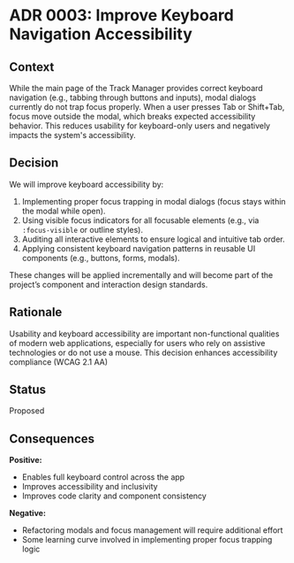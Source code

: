 # ADR 0003: Improve Keyboard Navigation Accessibility

## Context

While the main page of the Track Manager provides correct keyboard navigation (e.g., tabbing through buttons and inputs), modal dialogs currently do not trap focus properly. When a user presses Tab or Shift+Tab, focus move outside the modal, which breaks expected accessibility behavior. This reduces usability for keyboard-only users and negatively impacts the system's accessibility.

## Decision

We will improve keyboard accessibility by:

1. Implementing proper focus trapping in modal dialogs (focus stays within the modal while open).
2. Using visible focus indicators for all focusable elements (e.g., via `:focus-visible` or outline styles).
3. Auditing all interactive elements to ensure logical and intuitive tab order.
4. Applying consistent keyboard navigation patterns in reusable UI components (e.g., buttons, forms, modals).

These changes will be applied incrementally and will become part of the project’s component and interaction design standards.

## Rationale

Usability and keyboard accessibility are important non-functional qualities of modern web applications, especially for users who rely on assistive technologies or do not use a mouse.
This decision enhances accessibility compliance (WCAG 2.1 AA)

## Status

Proposed

## Consequences

**Positive:**

- Enables full keyboard control across the app
- Improves accessibility and inclusivity
- Improves code clarity and component consistency

**Negative:**

- Refactoring modals and focus management will require additional effort
- Some learning curve involved in implementing proper focus trapping logic
